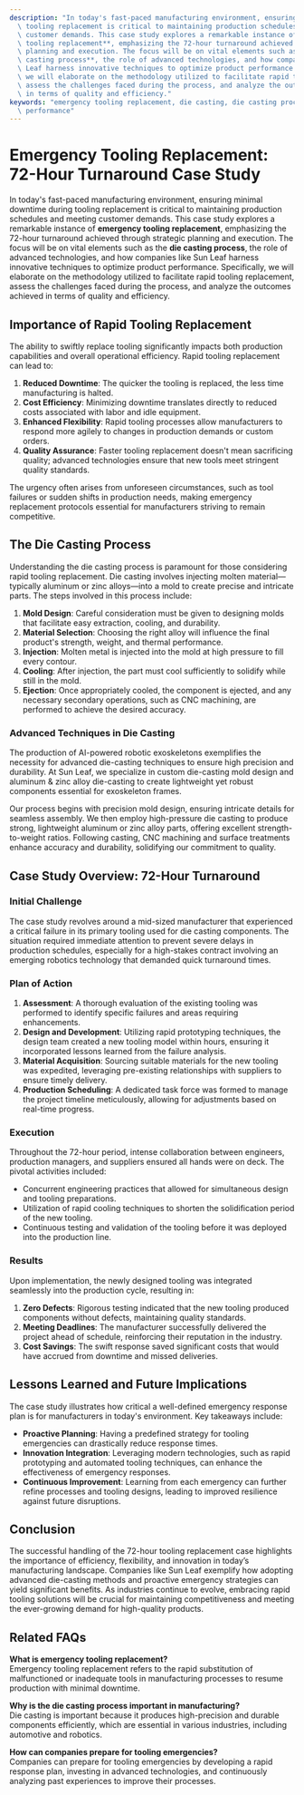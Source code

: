```yaml
---
description: "In today's fast-paced manufacturing environment, ensuring minimal downtime during\
  \ tooling replacement is critical to maintaining production schedules and meeting\
  \ customer demands. This case study explores a remarkable instance of **emergency\
  \ tooling replacement**, emphasizing the 72-hour turnaround achieved through strategic\
  \ planning and execution. The focus will be on vital elements such as the **die\
  \ casting process**, the role of advanced technologies, and how companies like Sun\
  \ Leaf harness innovative techniques to optimize product performance. Specifically,\
  \ we will elaborate on the methodology utilized to facilitate rapid tooling replacement,\
  \ assess the challenges faced during the process, and analyze the outcomes achieved\
  \ in terms of quality and efficiency."
keywords: "emergency tooling replacement, die casting, die casting process, heat dissipation\
  \ performance"
---
```

# Emergency Tooling Replacement: 72-Hour Turnaround Case Study

In today's fast-paced manufacturing environment, ensuring minimal downtime during tooling replacement is critical to maintaining production schedules and meeting customer demands. This case study explores a remarkable instance of **emergency tooling replacement**, emphasizing the 72-hour turnaround achieved through strategic planning and execution. The focus will be on vital elements such as the **die casting process**, the role of advanced technologies, and how companies like Sun Leaf harness innovative techniques to optimize product performance. Specifically, we will elaborate on the methodology utilized to facilitate rapid tooling replacement, assess the challenges faced during the process, and analyze the outcomes achieved in terms of quality and efficiency.

## Importance of Rapid Tooling Replacement

The ability to swiftly replace tooling significantly impacts both production capabilities and overall operational efficiency. Rapid tooling replacement can lead to:

1. **Reduced Downtime**: The quicker the tooling is replaced, the less time manufacturing is halted.
2. **Cost Efficiency**: Minimizing downtime translates directly to reduced costs associated with labor and idle equipment.
3. **Enhanced Flexibility**: Rapid tooling processes allow manufacturers to respond more agilely to changes in production demands or custom orders.
4. **Quality Assurance**: Faster tooling replacement doesn't mean sacrificing quality; advanced technologies ensure that new tools meet stringent quality standards.

The urgency often arises from unforeseen circumstances, such as tool failures or sudden shifts in production needs, making emergency replacement protocols essential for manufacturers striving to remain competitive.

## The Die Casting Process

Understanding the die casting process is paramount for those considering rapid tooling replacement. Die casting involves injecting molten material—typically aluminum or zinc alloys—into a mold to create precise and intricate parts. The steps involved in this process include:

1. **Mold Design**: Careful consideration must be given to designing molds that facilitate easy extraction, cooling, and durability.
2. **Material Selection**: Choosing the right alloy will influence the final product's strength, weight, and thermal performance.
3. **Injection**: Molten metal is injected into the mold at high pressure to fill every contour.
4. **Cooling**: After injection, the part must cool sufficiently to solidify while still in the mold.
5. **Ejection**: Once appropriately cooled, the component is ejected, and any necessary secondary operations, such as CNC machining, are performed to achieve the desired accuracy.

### Advanced Techniques in Die Casting

The production of AI-powered robotic exoskeletons exemplifies the necessity for advanced die-casting techniques to ensure high precision and durability. At Sun Leaf, we specialize in custom die-casting mold design and aluminum & zinc alloy die-casting to create lightweight yet robust components essential for exoskeleton frames.

Our process begins with precision mold design, ensuring intricate details for seamless assembly. We then employ high-pressure die casting to produce strong, lightweight aluminum or zinc alloy parts, offering excellent strength-to-weight ratios. Following casting, CNC machining and surface treatments enhance accuracy and durability, solidifying our commitment to quality.

## Case Study Overview: 72-Hour Turnaround

### Initial Challenge

The case study revolves around a mid-sized manufacturer that experienced a critical failure in its primary tooling used for die casting components. The situation required immediate attention to prevent severe delays in production schedules, especially for a high-stakes contract involving an emerging robotics technology that demanded quick turnaround times.

### Plan of Action

1. **Assessment**: A thorough evaluation of the existing tooling was performed to identify specific failures and areas requiring enhancements.
2. **Design and Development**: Utilizing rapid prototyping techniques, the design team created a new tooling model within hours, ensuring it incorporated lessons learned from the failure analysis.
3. **Material Acquisition**: Sourcing suitable materials for the new tooling was expedited, leveraging pre-existing relationships with suppliers to ensure timely delivery.
4. **Production Scheduling**: A dedicated task force was formed to manage the project timeline meticulously, allowing for adjustments based on real-time progress.

### Execution 

Throughout the 72-hour period, intense collaboration between engineers, production managers, and suppliers ensured all hands were on deck. The pivotal activities included:

- Concurrent engineering practices that allowed for simultaneous design and tooling preparations.
- Utilization of rapid cooling techniques to shorten the solidification period of the new tooling.
- Continuous testing and validation of the tooling before it was deployed into the production line.

### Results 

Upon implementation, the newly designed tooling was integrated seamlessly into the production cycle, resulting in:

1. **Zero Defects**: Rigorous testing indicated that the new tooling produced components without defects, maintaining quality standards.
2. **Meeting Deadlines**: The manufacturer successfully delivered the project ahead of schedule, reinforcing their reputation in the industry.
3. **Cost Savings**: The swift response saved significant costs that would have accrued from downtime and missed deliveries.

## Lessons Learned and Future Implications

The case study illustrates how critical a well-defined emergency response plan is for manufacturers in today's environment. Key takeaways include:

- **Proactive Planning**: Having a predefined strategy for tooling emergencies can drastically reduce response times.
- **Innovation Integration**: Leveraging modern technologies, such as rapid prototyping and automated tooling techniques, can enhance the effectiveness of emergency responses.
- **Continuous Improvement**: Learning from each emergency can further refine processes and tooling designs, leading to improved resilience against future disruptions.

## Conclusion

The successful handling of the 72-hour tooling replacement case highlights the importance of efficiency, flexibility, and innovation in today’s manufacturing landscape. Companies like Sun Leaf exemplify how adopting advanced die-casting methods and proactive emergency strategies can yield significant benefits. As industries continue to evolve, embracing rapid tooling solutions will be crucial for maintaining competitiveness and meeting the ever-growing demand for high-quality products.

## Related FAQs

**What is emergency tooling replacement?**  
Emergency tooling replacement refers to the rapid substitution of malfunctioned or inadequate tools in manufacturing processes to resume production with minimal downtime.

**Why is the die casting process important in manufacturing?**  
Die casting is important because it produces high-precision and durable components efficiently, which are essential in various industries, including automotive and robotics.

**How can companies prepare for tooling emergencies?**  
Companies can prepare for tooling emergencies by developing a rapid response plan, investing in advanced technologies, and continuously analyzing past experiences to improve their processes.
